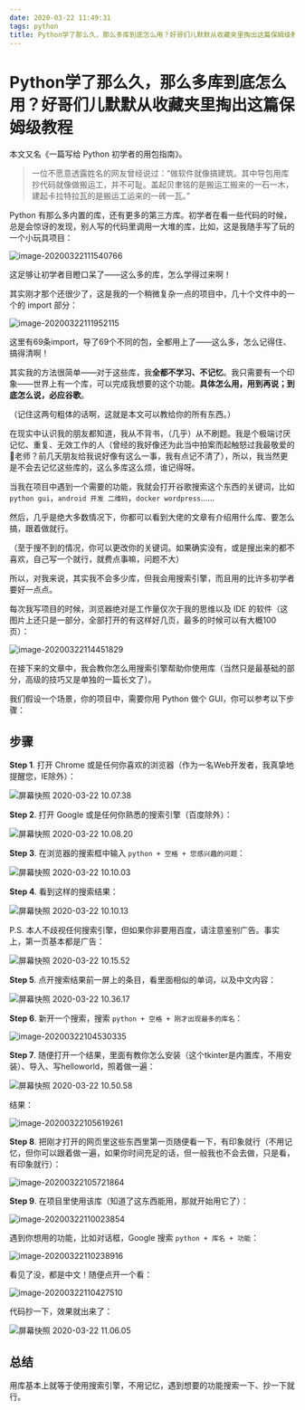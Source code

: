 ```yaml
---
date: 2020-03-22 11:49:31
tags: python
title: Python学了那么久，那么多库到底怎么用？好哥们儿默默从收藏夹里掏出这篇保姆级教程
---
```




# Python学了那么久，那么多库到底怎么用？好哥们儿默默从收藏夹里掏出这篇保姆级教程

本文又名《一篇写给 Python 初学者的用包指南》。



> 一位不愿意透露姓名的网友曾经说过：“做软件就像搞建筑。其中导包用库抄代码就像做搬运工，并不可耻。盖起贝聿铭的是搬运工搬来的一石一木，建起卡拉特拉瓦的是搬运工运来的一砖一瓦。”



Python 有那么多内置的库，还有更多的第三方库。初学者在看一些代码的时候，总是会惊讶的发现，别人写的代码里调用一大堆的库，比如，这是我随手写了玩的一个小玩具项目：

![image-20200322111540766](https://tva1.sinaimg.cn/large/00831rSTgy1gd2janymihj31890u0ke4.jpg)

这足够让初学者目瞪口呆了——这么多的库，怎么学得过来啊！

其实刚才那个还很少了，这是我的一个稍微复杂一点的项目中，几十个文件中的一个的 import 部分：

![image-20200322111952115](https://tva1.sinaimg.cn/large/00831rSTgy1gd2jf16dbej31890u0b29.jpg)

这里有69条import，导了69个不同的包，全都用上了——这么多，怎么记得住、搞得清啊！

其实我的方法很简单——对于这些库，我**全都不学习、不记忆**。我只需要有一个印象——世界上有一个库，可以完成我想要的这个功能。**具体怎么用，用到再说；到底怎么说，必应谷歌**。

（记住这两句粗体的话啊，这就是本文可以教给你的所有东西。）

在现实中认识我的朋友都知道，我从不背书，（几乎）从不刷题。我是个极端讨厌记忆、重复、无效工作的人（曾经的我好像还为此当中拍案而起触怒过我最敬爱的🐒老师？前几天朋友给我说好像有这么一事，我有点记不清了），所以，我当然更是不会去记忆这些库的，这么多库这么烦，谁记得呀。

当我在项目中遇到一个需要的功能，我就会打开谷歌搜索这个东西的关键词，比如 `python gui`，`android 开发 二维码`，`docker wordpress`......

然后，几乎是绝大多数情况下，你都可以看到大佬的文章有介绍用什么库、要怎么搞，跟着做就行。

（至于搜不到的情况，你可以更改你的关键词。如果确实没有，或是搜出来的都不喜欢，自己写一个就行，就费点事嘛，问题不大）

所以，对我来说，其实我不会多少库，但我会用搜索引擎，而且用的比许多初学者要好一点点。

每次我写项目的时候，浏览器绝对是工作量仅次于我的思维以及 IDE 的软件（这图片上还只是一部分，全部打开的有这样好几页，最多的时候可以有大概100页）：

![image-20200322114451829](https://tva1.sinaimg.cn/large/00831rSTgy1gd2khd8e36j31co0u0u0x.jpg)

在接下来的文章中，我会教你怎么用搜索引擎帮助你使用库（当然只是最基础的部分，高级的技巧又是单独的一篇长文了）。

我们假设一个场景，你的项目中，需要你用 Python 做个 GUI，你可以参考以下步骤：

## 步骤

**Step 1**. 打开 Chrome 或是任何你喜欢的浏览器（作为一名Web开发者，我真挚地提醒您，IE除外）：

![屏幕快照 2020-03-22 10.07.38](https://tva1.sinaimg.cn/large/00831rSTgy1gd2hvzdpddj31c00u0e81.jpg)

**Step 2**. 打开 Google 或是任何你熟悉的搜索引擎（百度除外）：

![屏幕快照 2020-03-22 10.08.20](https://tva1.sinaimg.cn/large/00831rSTgy1gd2hyzdzmvj316w0u0tpf.jpg)

**Step 3**. 在浏览器的搜索框中输入 `python + 空格 + 您感兴趣的问题`：

![屏幕快照 2020-03-22 10.10.03](https://tva1.sinaimg.cn/large/00831rSTgy1gd2hz77p6ej316w0u0wxm.jpg)

**Step 4**. 看到这样的搜索结果：

![屏幕快照 2020-03-22 10.10.13](https://tva1.sinaimg.cn/large/00831rSTgy1gd2i2xx8lpj316w0u0e75.jpg)

P.S. 本人不歧视任何搜索引擎，但如果你非要用百度，请注意鉴别广告。事实上，第一页基本都是广告：

![屏幕快照 2020-03-22 10.15.52](https://tva1.sinaimg.cn/large/00831rSTgy1gd2hs79g4pj316w0u0e81.jpg)

**Step 5**. 点开搜索结果前一屏上的条目，看里面相似的单词，以及中文内容：

![屏幕快照 2020-03-22 10.36.17](https://tva1.sinaimg.cn/large/00831rSTgy1gd2idhlpp5j31nf0u07q6.jpg)

**Step 6**. 新开一个搜索，搜索 `python + 空格 + 刚才出现最多的库名`：

![image-20200322104530335](https://tva1.sinaimg.cn/large/00831rSTgy1gd2if9tkuxj316w0u0kin.jpg)

**Step 7**. 随便打开一个结果，里面有教你怎么安装（这个tkinter是内置库，不用安装）、导入、写helloworld，照着做一遍：

![屏幕快照 2020-03-22 10.50.58](https://tva1.sinaimg.cn/large/00831rSTgy1gd2imfc2euj316w0u01kx.jpg)

结果：

![image-20200322105619261](https://tva1.sinaimg.cn/large/00831rSTgy1gd2iqiimxrj31cb0u0tgb.jpg)

**Step 8**. 把刚才打开的网页里这些东西里第一页随便看一下，有印象就行（不用记忆，但你可以跟着做一遍，如果你时间充足的话，但一般我也不会去做，只是看，有印象就行）：

![image-20200322105721864](https://tva1.sinaimg.cn/large/00831rSTgy1gd2irldad5j30u00ytdni.jpg)

**Step 9**. 在项目里使用该库（知道了这东西能用，那就开始用它了）：

![image-20200322110023854](https://tva1.sinaimg.cn/large/00831rSTgy1gd2iurh59bj317b0u04qp.jpg)

遇到你想用的功能，比如对话框，Google 搜索 `python + 库名 + 功能`：

![image-20200322110238916](https://tva1.sinaimg.cn/large/00831rSTgy1gd2ix3mtsvj316w0u01kx.jpg)

看见了没，都是中文！随便点开一个看：

![image-20200322110427510](https://tva1.sinaimg.cn/large/00831rSTgy1gd2iyzm1qsj316w0u0b29.jpg)

代码抄一下，效果就出来了：

![屏幕快照 2020-03-22 11.06.05](https://tva1.sinaimg.cn/large/00831rSTgy1gd2j0y5yijj31950u0n6n.jpg)

## 总结

用库基本上就等于使用搜索引擎，不用记忆，遇到想要的功能搜索一下、抄一下就行。

